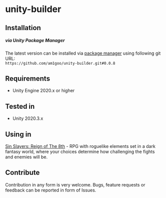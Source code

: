 # unity-builder

## Installation
##### via Unity Package Manager
The latest version can be installed via [package manager](https://docs.unity3d.com/Manual/upm-ui-giturl.html) using following git URL: \
`https://github.com/am1goo/unity-builder.git#0.0.8`

## Requirements
- Unity Engine 2020.x or higher

## Tested in
- Unity 2020.3.x
  
## Using in
[Sin Slayers: Reign of The 8th](https://store.steampowered.com/app/2790000/Sin_Slayers_Reign_of_The_8th/) - RPG with roguelike elements set in a dark fantasy world, where your choices determine how challenging the fights and enemies will be.

## Contribute
Contribution in any form is very welcome. Bugs, feature requests or feedback can be reported in form of Issues.

